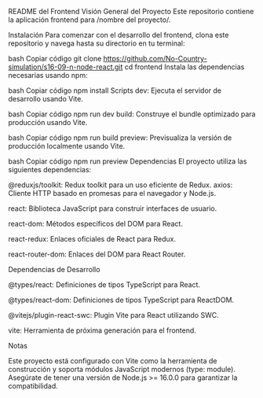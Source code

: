 README del Frontend
Visión General del Proyecto
Este repositorio contiene la aplicación frontend para /nombre del proyecto/.

Instalación
Para comenzar con el desarrollo del frontend, clona este repositorio y navega hasta su directorio en tu terminal:

bash
Copiar código
git clone https://github.com/No-Country-simulation/s16-09-n-node-react.git
cd frontend
Instala las dependencias necesarias usando npm:

bash
Copiar código
npm install
Scripts
dev: Ejecuta el servidor de desarrollo usando Vite.

bash
Copiar código
npm run dev
build: Construye el bundle optimizado para producción usando Vite.

bash
Copiar código
npm run build
preview: Previsualiza la versión de producción localmente usando Vite.

bash
Copiar código
npm run preview
Dependencias
El proyecto utiliza las siguientes dependencias:

@reduxjs/toolkit: Redux toolkit para un uso eficiente de Redux.
axios: Cliente HTTP basado en promesas para el navegador y Node.js. 

react: Biblioteca JavaScript para construir interfaces de usuario.

react-dom: Métodos específicos del DOM para React.

react-redux: Enlaces oficiales de React para Redux.

react-router-dom: Enlaces del DOM para React Router.

Dependencias de Desarrollo

@types/react: Definiciones de tipos TypeScript para React.

@types/react-dom: Definiciones de tipos TypeScript para ReactDOM.

@vitejs/plugin-react-swc: Plugin Vite para React utilizando SWC.

vite: Herramienta de próxima generación para el frontend.


Notas

Este proyecto está configurado con Vite como la herramienta de construcción y soporta módulos JavaScript modernos (type: module). Asegúrate de tener una versión de Node.js >= 16.0.0 para garantizar la compatibilidad.
